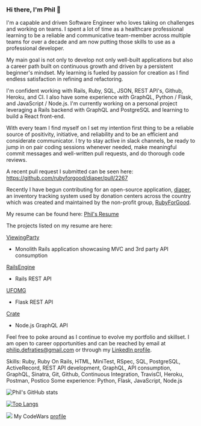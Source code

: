 ### Hi there, I'm Phil 👋

I'm a capable and driven Software Engineer who loves taking on challenges and working on teams. I spent a lot of time as a healthcare professional learning to be a reliable and communicative team-member across multiple teams for over a decade and am now putting those skills to use as a professional developer. 

My main goal is not only to develop not only well-built applications but also a career path built on continuous growth and driven by a persistent beginner's mindset. My learning is fueled by passion for creation as I find endless satisfaction in refining and refactoring. 

I'm confident working with Rails, Ruby, SQL, JSON, REST API's, Github, Heroku, and CI. I also have some experience with GraphQL, Python / Flask, and JavaScript / Node.js. I'm currently working on a personal project leveraging a Rails backend with GraphQL and PostgreSQL and learning to build a React front-end.

With every team I find myself on I set my intention first thing to be a reliable source of positivity, initiative, and reliability and to be an efficient and considerate communicator. I try to stay active in slack channels, be ready to jump in on pair coding sessions whenever needed, make meaningful commit messages and well-written pull requests, and do thorough code reviews.

A recent pull request I submitted can be seen here: https://github.com/rubyforgood/diaper/pull/2267

Recently I have begun contributing for an open-source application, [diaper](https://staging.humanessentials.app/), an inventory tracking system used by donation centers across the country which was created and maintained by the non-profit group, [RubyForGood](https://rubyforgood.org/).



My resume can be found here: [Phil's Resume](https://resume.creddle.io/resume/3rxpz3ulpgg)

The projects listed on my resume are here:

[ViewingParty](https://github.com/Oxalisviolacea/viewing_party)
* Monolith Rails application showcasing MVC and 3rd party API consumption

[RailsEngine](https://github.com/PhilipDeFraties/rails-engine)
* Rails REST API

[UFOMG](https://github.com/UFOMG/ufomg_be)
* Flask REST API

[Crate](https://github.com/jakeheft/crate)
* Node.js GraphQL API

Feel free to poke around as I continue to evolve my portfolio and skillset. I am open to career opportunities and can be reached by email at philip.defraties@gmail.com or through my [LinkedIn profile](https://www.linkedin.com/feed/).


Skills: Ruby, Ruby On Rails, HTML, MiniTest, RSpec, SQL, PostgreSQL, ActiveRecord, REST API development, GraphQL, API consumption, GraphQL, Sinatra, Git, Github, Continuous Integration, TravisCI, Heroku, Postman, Postico
Some experience: Python, Flask, JavaScript, Node.js

![Phil's GitHub stats](https://github-readme-stats.vercel.app/api?username=philipdefraties&count_private=true&show_icons=true&theme=radical)

[![Top Langs](https://github-readme-stats.vercel.app/api/top-langs/?username=philipdefraties)](https://github.com/anuraghazra/github-readme-stats)

![](https://www.codewars.com/users/PhilipDeFraties/badges/large)
My CodeWars [profile](https://www.codewars.com/users/PhilipDeFraties)


<!--
**PhilipDeFraties/PhilipDeFraties** is a ✨ _special_ ✨ repository because its `README.md` (this file) appears on your GitHub profile.

Here are some ideas to get you started:

- 🔭 I’m currently working on ...
- 🌱 I’m currently learning ...
- 👯 I’m looking to collaborate on ...
- 🤔 I’m looking for help with ...
- 💬 Ask me about ...
- 📫 How to reach me: ...
- 😄 Pronouns: ...
- ⚡ Fun fact: ...
-->
